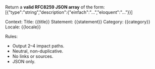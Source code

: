 Return a **valid RFC8259 JSON array** of the form:
[{"type":"string","description":{"einfach":"...","eloquent":"..."}}]

Context:
Title: {{title}}
Statement: {{statement}}
Category: {{category}}
Locale: {{locale}}

Rules:
- Output 2–4 impact paths.
- Neutral, non-duplicative.
- No links or sources.
- JSON only.
